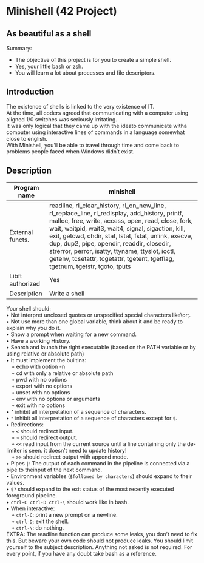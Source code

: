 # Minishell (42 Project)
## As beautiful as a shell
Summary:
- The objective of this project is for you to create a simple shell.
- Yes, your little bash or zsh.
- You will learn a lot about processes and file descriptors.

## Introduction
The existence of shells is linked to the very existence of IT.<br> At the time, all coders agreed that communicating with a computer using aligned 1/0 switches was seriously irritating.<br> It was only logical that they came up with the ideato communicate witha computer using interactive lines of commands in a language somewhat close to english.<br>With Minishell, you’ll be able to travel through time and come back to problems people faced when Windows didn’t exist.

## Description

| Program name     | minishell                                                                                                                                                                                                                                                                                                                                                                                                                                            |
|------------------|------------------------------------------------------------------------------------------------------------------------------------------------------------------------------------------------------------------------------------------------------------------------------------------------------------------------------------------------------------------------------------------------------------------------------------------------------|
| External functs. | readline, rl_clear_history, rl_on_new_line, rl_replace_line, rl_redisplay, add_history, printf, malloc, free, write, access, open, read, close, fork, wait, waitpid, wait3, wait4, signal, sigaction, kill, exit, getcwd, chdir, stat, lstat, fstat, unlink, execve, dup, dup2, pipe, opendir, readdir, closedir, strerror, perror, isatty, ttyname, ttyslot, ioctl, getenv, tcsetattr, tcgetattr, tgetent, tgetflag, tgetnum, tgetstr, tgoto, tputs |
| Libft authorized | Yes                                                                                                                                                                                                                                                                                                                                                                                                                                                  |
| Description      | Write a shell                                                                                                                                                                                                                                                                                                                                                                                                                                        |

Your shell should:
<br>• Not interpret unclosed quotes or unspecified special characters like\or;.
<br>• Not use more than one global variable, think about it and be ready to explain why you do it.
<br>• Show a prompt when waiting for a new command.
<br>• Have a working History.
<br>• Search and launch the right executable (based on the PATH variable or by using relative or absolute path)
<br>• It must implement the builtins:
<br>&emsp;◦ echo with option -n
<br>&emsp;◦ cd with only a relative or absolute path
<br>&emsp;◦ pwd with no options
<br>&emsp;◦ export with no options
<br>&emsp;◦ unset with no options
<br>&emsp;◦ env with no options or arguments
<br>&emsp;◦ exit with no options
<br>• `’` inhibit all interpretation of a sequence of characters.
<br>• `"` inhibit all interpretation of a sequence of characters except for `$`.
<br>• Redirections:
<br>&emsp;◦ `<` should redirect input.
<br>&emsp;◦ `>` should redirect output.
<br>&emsp;◦ `<<` read input from the current source until a line containing only the de-limiter is seen. it doesn’t need to update history!
<br>&emsp;◦ `>>` should redirect output with append mode.
<br>• Pipes `|`: The output of each command in the pipeline is connected via a pipe to theinput of the next command.
<br>• Environment variables (`$followed by characters`) should expand to their values.
<br>• `$?` should expand to the exit status of the most recently executed foreground pipeline.
<br>• `ctrl-C ctrl-D ctrl-\` should work like in bash.
<br>• When interactive:
<br>&emsp;◦ `ctrl-C`: print a new prompt on a newline.
<br>&emsp;◦ `ctrl-D`; exit the shell.
<br>&emsp;◦ `ctrl-\`: do nothing.
<br>EXTRA: The readline function can produce some leaks, you don’t need to fix this. But beware your own code should not produce leaks. You should limit yourself to the subject description. Anything not asked is not required. For every point, if you have any doubt take bash as a reference.